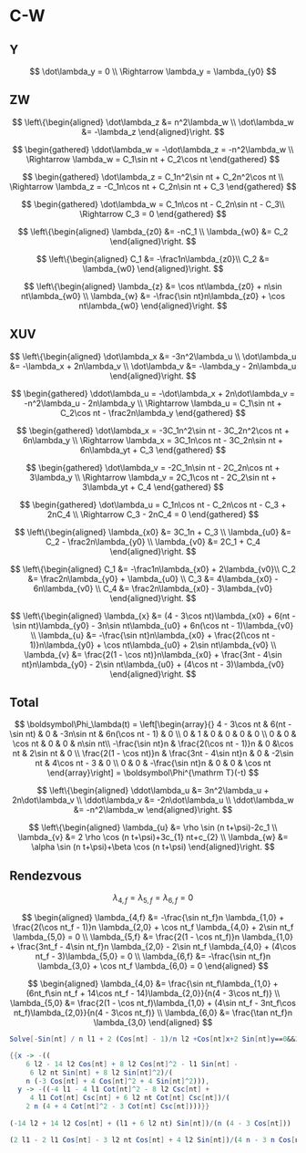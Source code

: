 # C-W



## Y

$$
\dot\lambda_y = 0 \\
\Rightarrow \lambda_y = \lambda_{y0}
$$

## ZW

$$
\left\{\begin{aligned}
	\dot\lambda_z &= n^2\lambda_w \\
	\dot\lambda_w &= -\lambda_z
\end{aligned}\right.
$$

$$
\begin{gathered}
	\ddot\lambda_w = -\dot\lambda_z = -n^2\lambda_w \\
	\Rightarrow \lambda_w = C_1\sin nt + C_2\cos nt
\end{gathered}
$$

$$
\begin{gathered}
	\dot\lambda_z = C_1n^2\sin nt + C_2n^2\cos nt \\
	\Rightarrow \lambda_z = -C_1n\cos nt + C_2n\sin nt + C_3
\end{gathered}
$$

$$
\begin{gathered}
	\dot\lambda_w = C_1n\cos nt - C_2n\sin nt - C_3\\
	\Rightarrow C_3 = 0
\end{gathered}
$$

$$
\left\{\begin{aligned}
	\lambda_{z0} &= -nC_1 \\
	\lambda_{w0} &= C_2
\end{aligned}\right.
$$

$$
\left\{\begin{aligned}
	C_1 &= -\frac1n\lambda_{z0}\\
    C_2 &= \lambda_{w0}
\end{aligned}\right.
$$

$$
\left\{\begin{aligned}
	\lambda_{z} &= \cos nt\lambda_{z0} + n\sin nt\lambda_{w0} \\
	\lambda_{w} &= -\frac{\sin nt}n\lambda_{z0} + \cos nt\lambda_{w0}
\end{aligned}\right.
$$

## XUV

$$
\left\{\begin{aligned}
	\dot\lambda_x &= -3n^2\lambda_u \\
	\dot\lambda_u &= -\lambda_x + 2n\lambda_v \\
	\dot\lambda_v &= -\lambda_y - 2n\lambda_u
\end{aligned}\right.
$$

$$
\begin{gathered}
	\ddot\lambda_u = -\dot\lambda_x + 2n\dot\lambda_v = -n^2\lambda_u - 2n\lambda_y \\
	\Rightarrow \lambda_u = C_1\sin nt + C_2\cos nt - \frac2n\lambda_y
\end{gathered}
$$

$$
\begin{gathered}
	\dot\lambda_x = -3C_1n^2\sin nt - 3C_2n^2\cos nt + 6n\lambda_y \\
	\Rightarrow \lambda_x = 3C_1n\cos nt - 3C_2n\sin nt + 6n\lambda_yt + C_3
\end{gathered}
$$

$$
\begin{gathered}
	\dot\lambda_v = -2C_1n\sin nt - 2C_2n\cos nt + 3\lambda_y \\
	\Rightarrow \lambda_v = 2C_1\cos nt - 2C_2\sin nt + 3\lambda_yt + C_4
\end{gathered}
$$

$$
\begin{gathered}
	\dot\lambda_u = C_1n\cos nt - C_2n\cos nt - C_3 + 2nC_4 \\
	\Rightarrow C_3 - 2nC_4 = 0
\end{gathered}
$$

$$
\left\{\begin{aligned}
	\lambda_{x0} &= 3C_1n + C_3 \\
	\lambda_{u0} &= C_2 - \frac2n\lambda_{y0} \\
	\lambda_{v0} &= 2C_1 + C_4
\end{aligned}\right.
$$

$$
\left\{\begin{aligned}
	C_1 &= -\frac1n\lambda_{x0} + 2\lambda_{v0}\\
    C_2 &= \frac2n\lambda_{y0} + \lambda_{u0} \\
    C_3 &= 4\lambda_{x0} - 6n\lambda_{v0} \\
    C_4 &= \frac2n\lambda_{x0} - 3\lambda_{v0}
\end{aligned}\right.
$$

$$
\left\{\begin{aligned}
	\lambda_{x} &= (4 - 3\cos nt)\lambda_{x0} + 6(nt - \sin nt)\lambda_{y0} - 3n\sin nt\lambda_{u0} + 6n(\cos nt - 1)\lambda_{v0} \\
	\lambda_{u} &= -\frac{\sin nt}n\lambda_{x0} + \frac{2(\cos nt - 1)}n\lambda_{y0} + \cos nt\lambda_{u0} + 2\sin nt\lambda_{v0} \\
	\lambda_{v} &= \frac{2(1 - \cos nt)}n\lambda_{x0} + \frac{3nt - 4\sin nt}n\lambda_{y0} - 2\sin nt\lambda_{u0} + (4\cos nt - 3)\lambda_{v0}
\end{aligned}\right.
$$

## Total

$$
\boldsymbol\Phi_\lambda(t) = 
\left[\begin{array}{}
4 - 3\cos nt & 6(nt - \sin nt) & 0 & -3n\sin nt & 6n(\cos nt - 1) & 0 \\
0 & 1 & 0 & 0 & 0 & 0 \\
0 & 0 & \cos nt & 0 & 0 & n\sin nt\\
-\frac{\sin nt}n & \frac{2(\cos nt - 1)}n & 0 &\cos nt  & 2\sin nt & 0 \\
\frac{2(1 - \cos nt)}n & \frac{3nt - 4\sin nt}n & 0 & -2\sin nt & 4\cos nt - 3 & 0 \\
0 & 0 & -\frac{\sin nt}n & 0 & 0 & \cos nt
\end{array}\right]
= \boldsymbol\Phi^{\mathrm T}(-t)
$$

$$
\left\{\begin{aligned}
	\ddot\lambda_u &= 3n^2\lambda_u + 2n\dot\lambda_v \\
	\ddot\lambda_v &= -2n\dot\lambda_u \\
	\ddot\lambda_w &= -n^2\lambda_w
\end{aligned}\right.
$$

$$
\left\{\begin{aligned}
	\lambda_{u} &= \rho \sin (n t+\psi)-2c_1 \\
	\lambda_{v} &= 2 \rho \cos (n t+\psi)+3c_{1} nt+c_{2} \\
	\lambda_{w} &= \alpha \sin (n t+\psi)+\beta \cos (n t+\psi)
\end{aligned}\right.
$$

## Rendezvous

$$
\lambda_{4,f} = \lambda_{5,f} = \lambda_{6,f} = 0
$$

$$
\begin{aligned}
\lambda_{4,f} &= -\frac{\sin nt_f}n \lambda_{1,0} + \frac{2(\cos nt_f - 1)}n \lambda_{2,0} + \cos nt_f  \lambda_{4,0} + 2\sin nt_f \lambda_{5,0} = 0 \\
\lambda_{5,f} &= \frac{2(1 - \cos nt_f)}n \lambda_{1,0} + \frac{3nt_f - 4\sin nt_f}n \lambda_{2,0} - 2\sin nt_f \lambda_{4,0} + (4\cos nt_f - 3)\lambda_{5,0} = 0 \\
\lambda_{6,f} &= -\frac{\sin nt_f}n \lambda_{3,0} + \cos nt_f \lambda_{6,0} = 0
\end{aligned}
$$

$$
\begin{aligned}
\lambda_{4,0} &= \frac{\sin nt_f\lambda_{1,0} + (6nt_f\sin nt_f + 14\cos nt_f - 14)\lambda_{2,0}}{n(4 - 3\cos nt_f)} \\
\lambda_{5,0} &= \frac{2(1 - \cos nt_f)\lambda_{1,0} + (4\sin nt_f - 3nt_f\cos nt_f)\lambda_{2,0}}{n(4 - 3\cos nt_f)} \\
\lambda_{6,0} &= \frac{\tan nt_f}n \lambda_{3,0}
\end{aligned}
$$

```mathematica
Solve[-Sin[nt] / n l1 + 2 (Cos[nt] - 1)/n l2 +Cos[nt]x+2 Sin[nt]y==0&&2(1-Cos[nt])/n l1 + (3 nt - 4Sin[nt])/n l2 - 2Sin[nt]x + (4Cos[nt] - 3)y==0,{x,y}]

{{x -> -((
    6 l2 - 14 l2 Cos[nt] + 8 l2 Cos[nt]^2 - l1 Sin[nt] - 
     6 l2 nt Sin[nt] + 8 l2 Sin[nt]^2)/(
    n (-3 Cos[nt] + 4 Cos[nt]^2 + 4 Sin[nt]^2))), 
  y -> -((-4 l1 - 4 l1 Cot[nt]^2 - 8 l2 Csc[nt] + 
     4 l1 Cot[nt] Csc[nt] + 6 l2 nt Cot[nt] Csc[nt])/(
    2 n (4 + 4 Cot[nt]^2 - 3 Cot[nt] Csc[nt])))}}
    
(-14 l2 + 14 l2 Cos[nt] + (l1 + 6 l2 nt) Sin[nt])/(n (4 - 3 Cos[nt]))

(2 l1 - 2 l1 Cos[nt] - 3 l2 nt Cos[nt] + 4 l2 Sin[nt])/(4 n - 3 n Cos[nt])
```

